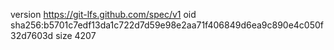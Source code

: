 version https://git-lfs.github.com/spec/v1
oid sha256:b5701c7edf13da1c722d7d59e98e2aa71f406849d6ea9c890e4c050f32d7603d
size 4207
